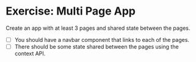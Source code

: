 # Exercise: Multi Page App

Create an app with at least 3 pages and shared state between the pages.

* [ ] You should have a navbar component that links to each of the pages.
* [ ] There should be some state shared between the pages using the context API.